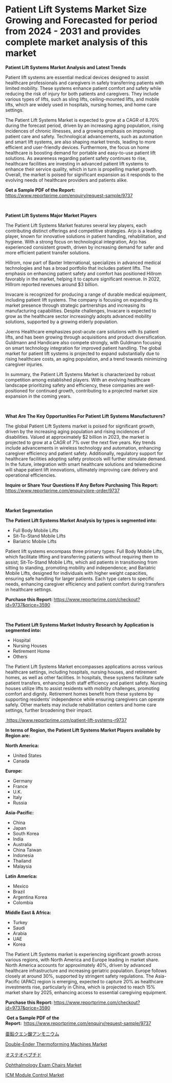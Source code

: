 <p><h1>Patient Lift Systems Market Size Growing and Forecasted for period from 2024 - 2031 and provides complete market analysis of this market</h1></p><p><strong>Patient Lift Systems Market Analysis and Latest Trends</strong></p>
<p><p>Patient lift systems are essential medical devices designed to assist healthcare professionals and caregivers in safely transferring patients with limited mobility. These systems enhance patient comfort and safety while reducing the risk of injury for both patients and caregivers. They include various types of lifts, such as sling lifts, ceiling-mounted lifts, and mobile lifts, which are widely used in hospitals, nursing homes, and home care settings.</p><p>The Patient Lift Systems Market is expected to grow at a CAGR of 8.70% during the forecast period, driven by an increasing aging population, rising incidences of chronic illnesses, and a growing emphasis on improving patient care and safety. Technological advancements, such as automation and smart lift systems, are also shaping market trends, leading to more efficient and user-friendly devices. Furthermore, the focus on home healthcare is boosting demand for portable and easy-to-use patient lift solutions. As awareness regarding patient safety continues to rise, healthcare facilities are investing in advanced patient lift systems to enhance their service quality, which in turn is propelling market growth. Overall, the market is poised for significant expansion as it responds to the evolving needs of healthcare providers and patients alike.</p></p>
<p><strong>Get a Sample PDF of the Report:&nbsp;</strong> <a href="https://www.reportprime.com/enquiry/request-sample/9737">https://www.reportprime.com/enquiry/request-sample/9737</a></p>
<p>&nbsp;</p>
<p><strong>Patient Lift Systems Major Market Players</strong></p>
<p><p>The Patient Lift Systems Market features several key players, each contributing distinct offerings and competitive strategies. Arjo is a leading player, known for innovative solutions in patient handling, rehabilitation, and hygiene. With a strong focus on technological integration, Arjo has experienced consistent growth, driven by increasing demand for safer and more efficient patient transfer solutions.</p><p>Hillrom, now part of Baxter International, specializes in advanced medical technologies and has a broad portfolio that includes patient lifts. The emphasis on enhancing patient safety and comfort has positioned Hillrom favorably in the market, helping it to capture significant revenue. In 2022, Hillrom reported revenues around $3 billion. </p><p>Invacare is recognized for producing a range of durable medical equipment, including patient lift systems. The company is focusing on expanding its market presence through strategic partnerships and increasing its manufacturing capabilities. Despite challenges, Invacare is expected to grow as the healthcare sector increasingly adopts advanced mobility solutions, supported by a growing elderly population.</p><p>Joerns Healthcare emphasizes post-acute care solutions with its patient lifts, and has been growing through acquisitions and product diversification. Guldmann and Handicare also compete strongly, with Guldmann focusing on smart technology integration for improved patient handling. The global market for patient lift systems is projected to expand substantially due to rising healthcare costs, an aging population, and a trend towards minimizing caregiver injuries.</p><p>In summary, the Patient Lift Systems Market is characterized by robust competition among established players. With an evolving healthcare landscape prioritizing safety and efficiency, these companies are well-positioned for continued growth, contributing to a projected market size expansion in the coming years.</p></p>
<p>&nbsp;</p>
<p><strong>What Are The Key Opportunities For Patient Lift Systems Manufacturers?</strong></p>
<p><p>The global Patient Lift Systems market is poised for significant growth, driven by the increasing aging population and rising incidences of disabilities. Valued at approximately $2 billion in 2023, the market is projected to grow at a CAGR of 7% over the next five years. Key trends include advancements in wireless technology and automation, enhancing caregiver efficiency and patient safety. Additionally, regulatory support for healthcare facilities adopting safety protocols will further stimulate demand. In the future, integration with smart healthcare solutions and telemedicine will shape patient lift innovations, ultimately improving care delivery and operational efficiencies.</p></p>
<p><strong>Inquire or Share Your Questions If Any Before Purchasing This Report:</strong> <a href="https://www.reportprime.com/enquiry/pre-order/9737">https://www.reportprime.com/enquiry/pre-order/9737</a></p>
<p>&nbsp;</p>
<p><strong>Market Segmentation</strong></p>
<p><strong>The Patient Lift Systems Market Analysis by types is segmented into:</strong></p>
<p><ul><li>Full Body Mobile Lifts</li><li>Sit-To-Stand Mobile Lifts</li><li>Bariatric Mobile Lifts</li></ul></p>
<p><p>Patient lift systems encompass three primary types: Full Body Mobile Lifts, which facilitate lifting and transferring patients without requiring them to assist; Sit-To-Stand Mobile Lifts, which aid patients in transitioning from sitting to standing, promoting mobility and independence; and Bariatric Mobile Lifts, designed for individuals with higher weight capacities, ensuring safe handling for larger patients. Each type caters to specific needs, enhancing caregiver efficiency and patient comfort during transfers in healthcare settings.</p></p>
<p><strong>Purchase this Report:&nbsp;</strong><a href="https://www.reportprime.com/checkout?id=9737&price=3590">https://www.reportprime.com/checkout?id=9737&price=3590</a></p>
<p>&nbsp;</p>
<p><strong>The Patient Lift Systems Market Industry Research by Application is segmented into:</strong></p>
<p><ul><li>Hospital</li><li>Nursing Houses</li><li>Retirement Home</li><li>Others</li></ul></p>
<p><p>The Patient Lift Systems Market encompasses applications across various healthcare settings, including hospitals, nursing houses, and retirement homes, as well as other facilities. In hospitals, these systems facilitate safe patient transfers, enhancing both staff efficiency and patient safety. Nursing houses utilize lifts to assist residents with mobility challenges, promoting comfort and dignity. Retirement homes benefit from these systems by supporting residents’ independence while ensuring caregivers can operate safely. Other markets may include rehabilitation centers and home care settings, further broadening their impact.</p></p>
<p><a href="https://www.reportprime.com/patient-lift-systems-r9737">&nbsp;https://www.reportprime.com/patient-lift-systems-r9737</a></p>
<p><strong>In terms of Region, the Patient Lift Systems Market Players available by Region are:</strong></p>
<p>
    <p> <strong> North America: </strong>
        <ul>
            <li>United States</li>
            <li>Canada</li>
        </ul>
        </p> 
    <p> <strong> Europe: </strong>
        <ul>
            <li>Germany</li>
            <li>France</li>
            <li>U.K.</li>
            <li>Italy</li>
            <li>Russia</li>
        </ul>
        </p> 
    <p> <strong> Asia-Pacific: </strong>
        <ul>
            <li>China</li>
            <li>Japan</li>
            <li>South Korea</li>
            <li>India</li>
            <li>Australia</li>
            <li>China Taiwan</li>
            <li>Indonesia</li>
            <li>Thailand</li>
            <li>Malaysia</li>
        </ul>
        </p> 
    <p> <strong> Latin America: </strong>
        <ul>
            <li>Mexico</li>
            <li>Brazil</li>
            <li>Argentina Korea</li>
            <li>Colombia</li>
        </ul>
        </p> 
    <p> <strong> Middle East & Africa: </strong>
        <ul>
            <li>Turkey</li>
            <li>Saudi</li>
            <li>Arabia</li>
            <li>UAE</li>
            <li>Korea</li>
        </ul>
    </p>
    </p>
<p><p>The Patient Lift Systems market is experiencing significant growth across various regions, with North America and Europe leading in market share. North America accounts for approximately 40%, driven by advanced healthcare infrastructure and increasing geriatric population. Europe follows closely at around 30%, supported by stringent safety regulations. The Asia-Pacific (APAC) region is emerging, expected to capture 20% as healthcare investments rise, particularly in China, which is projected to reach 15% market share by 2025, enhancing access to essential caregiving equipment.</p></p>
<p><strong>Purchase this Report: </strong><a href="https://www.reportprime.com/checkout?id=9737&price=3590">https://www.reportprime.com/checkout?id=9737&price=3590</a></p>
<p>&nbsp;<strong>Get a Sample PDF of the Report:&nbsp;&nbsp;</strong><a href="https://www.reportprime.com/enquiry/request-sample/9737">https://www.reportprime.com/enquiry/request-sample/9737</a></p>
<p><strong></strong></p>
<p><p><a href="https://medium.com/@alonzomoenrt8956/zinc-ammonium-citrate-market-%E3%81%AE%E3%82%B0%E3%83%AD%E3%83%BC%E3%83%90%E3%83%AB%E5%B8%82%E5%A0%B4%E6%A6%82%E8%A6%81%E3%81%AF-%E4%B8%96%E7%95%8C%E3%81%8A%E3%82%88%E3%81%B3%E4%B8%BB%E8%A6%81%E5%B8%82%E5%A0%B4%E3%81%AB%E3%81%8A%E3%81%91%E3%82%8B%E6%A5%AD%E7%95%8C%E3%81%AB%E5%BD%B1%E9%9F%BF%E3%82%92%E4%B8%8E%E3%81%88%E3%82%8B%E4%B8%BB%E8%A6%81%E3%81%AA%E3%83%88%E3%83%AC%E3%83%B3%E3%83%89%E3%81%AB%E3%81%A4%E3%81%84%E3%81%A6-%E7%8B%AC%E8%87%AA%E3%81%AE%E8%A6%96%E7%82%B9%E3%82%92%E6%8F%90%E4%BE%9B%E3%81%97%E3%81%BE%E3%81%99-57a6711842f2">亜鉛クエン酸アンモニウム</a></p><p><a href="https://medium.com/@woods76241/the-market-study-covers-the-double-ender-thermoforming-machines-market-across-various-segments-e50b2487bdf4">Double-Ender Thermoforming Machines Market</a></p><p><a href="https://medium.com/@alonzomoenrt8956/osteo-peptide-market-%E3%81%AF-%E3%82%B3%E3%82%B9%E3%83%88%E7%AE%A1%E7%90%86%E3%81%A8%E5%8A%B9%E7%8E%87%E5%90%91%E4%B8%8A%E3%82%92%E5%84%AA%E5%85%88%E3%81%97%E3%81%BE%E3%81%99-%E3%81%95%E3%82%89%E3%81%AB-%E5%A0%B1%E5%91%8A%E6%9B%B8%E3%81%AF%E5%B8%82%E5%A0%B4%E3%81%AE%E9%9C%80%E8%A6%81%E9%9D%A2%E3%81%A8%E4%BE%9B%E7%B5%A6%E9%9D%A2%E3%81%AE%E4%B8%A1%E6%96%B9%E3%82%92%E3%82%AB%E3%83%90%E3%83%BC%E3%81%97%E3%81%A6%E3%81%84%E3%81%BE%E3%81%99-osteo-peptide-%E5%B8%82%E5%A0%B4%E3%81%AF-2024-%E3%81%8B%E3%82%89-694306e761dd">オステオペプチド</a></p><p><a href="https://github.com/BryceTownsendr/Market-Research-Report-List-6/blob/main/ophthalmology-exam-chairs-market.md">Ophthalmology Exam Chairs Market</a></p><p><a href="https://issuu.com/reportprime-2/docs/icm-module-control-market-size-2030_4912929caa6605">ICM Module Control Market</a></p></p>